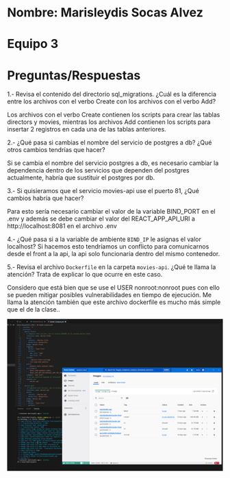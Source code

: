 # Nombre: Marisleydis Socas Alvez
# Equipo 3
# Preguntas/Respuestas

1.- Revisa el contenido del directorio sql_migrations. ¿Cuál es la diferencia entre los archivos con el verbo Create con los archivos con el verbo Add?

Los archivos con el verbo Create contienen los scripts para crear las tablas directors y movies, mientras los archivos Add contienen los scripts para insertar 2 registros en cada una de las tablas anteriores.

2.- ¿Qué pasa si cambias el nombre del servicio de postgres a db? ¿Qué otros cambios tendrías que hacer?

Si se cambia el nombre del servicio postgres a db, es necesario cambiar la dependencia dentro de los servicios que dependen del postgres actualmente, habría que sustituir el postgres por db.

3.- Si quisieramos que el servicio movies-api use el puerto 81, ¿Qué cambios habría que hacer?

Para esto sería necesario cambiar el valor de la variable BIND_PORT en el .env y además se debe cambiar el valor del REACT_APP_API_URI a http://localhost:8081 en el archivo .env

4.- ¿Qué pasa si a la variable de ambiente `BIND_IP` le asignas el valor localhost?
Si hacemos esto tendríamos un conflicto para comunicarnos desde el front a la api, la api solo funcionaría dentro del mismo contenedor.


5.- Revisa el archivo `Dockerfile` en la carpeta `movies-api`. ¿Qué te llama la atención? Trata de explicar lo que ocurre en este caso.

Considero que está bien que se use el USER nonroot:nonroot pues con ello se pueden mitigar posibles vulnerabilidades en tiempo de ejecución.
Me llama la atención también que este archivo dockerfile es mucho más simple que el de la clase..

![Alt text](image.png)